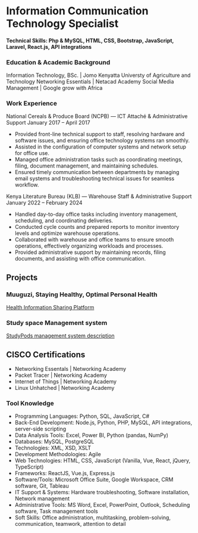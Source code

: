# Information Communication Technology Specialist

#### Technical Skills: Php & MySQL, HTML, CSS, Bootstrap, JavaScript, Laravel, React.js, API integrations

### Education & Academic Background
Information Technology, BSc. | Jomo Kenyatta Universty of Agriculture and Technology
Networking Essentials | Netacad Academy
Social Media Management | Google grow with Africa

### Work Experience
National Cereals & Produce Board (NCPB) — ICT Attaché & Administrative Support
January 2017 – April 2017

- Provided front-line technical support to staff, resolving hardware and software issues, and ensuring office technology systems ran smoothly.
- Assisted in the configuration of computer systems and network setup for office use.
- Managed office administration tasks such as coordinating meetings, filing, document management, and maintaining schedules.
- Ensured timely communication between departments by managing email systems and troubleshooting technical issues for seamless workflow.

Kenya Literature Bureau (KLB) — Warehouse Staff & Administrative Support
January 2022 – February 2024

- Handled day-to-day office tasks including inventory management, scheduling, and coordinating deliveries.
- Conducted cycle counts and prepared reports to monitor inventory levels and optimize warehouse operations.
- Collaborated with warehouse and office teams to ensure smooth operations, effectively organizing workloads and processes.
- Provided administrative support by maintaining records, filing documents, and assisting with office communication.

## Projects
### Muuguzi, Staying Healthy, Optimal Personal Health
[Health Information Sharing Platform](https://www.youtube.com/watch?v=cK8MxciiC00&list=PLLatoQwCH7RBdcOKQJlb_efny7xvy_Pt_)

### Study space Management system
[StudyPods management system description](https://mugaomondi.github.io/StudySpace-management-system/)

## CISCO Certifications
- Networking Essentals | Networking Academy
- Packet Tracer | Networking Academy
- Internet of Things | Networking Academy
- Linux Unhatched | Networking Academy
  
### Tool Knowledge
- Programming Languages: Python, SQL, JavaScript, C#
- Back-End Development: Node.js, Python, PHP, MySQL, API integrations, server-side scripting
- Data Analysis Tools: Excel, Power BI, Python (pandas, NumPy)
- Databases: MySQL, PostgreSQL
- Technologies: XML, XSD, XSLT
- Development Methodologies: Agile
- Web Technologies: HTML, CSS, JavaScript (Vanilla, Vue, React, jQuery, TypeScript)
- Frameworks: ReactJS, Vue.js, Express.js
- Software/Tools: Microsoft Office Suite, Google Workspace, CRM software, Git, Tableau
- IT Support & Systems: Hardware troubleshooting, Software installation, Network management
- Administrative Tools: MS Word, Excel, PowerPoint, Outlook, Scheduling software, Task management tools
- Soft Skills: Office administration, multitasking, problem-solving, communication, teamwork, attention to detail

